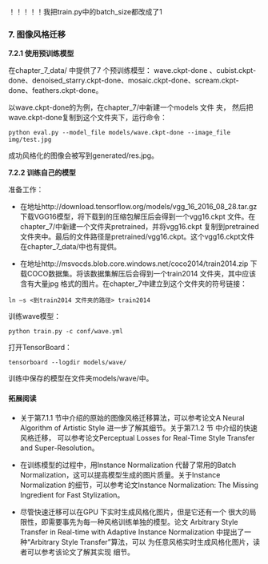 ！！！！！我把train.py中的batch_size都改成了1
### 7. 图像风格迁移

**7.2.1 使用预训练模型**

在chapter_7_data/ 中提供了7 个预训练模型： wave.ckpt-done 、cubist.ckpt-done、denoised_starry.ckpt-done、mosaic.ckpt-done、scream.ckpt-done、feathers.ckpt-done。

以wave.ckpt-done的为例，在chapter_7/中新建一个models 文件
夹， 然后把wave.ckpt-done复制到这个文件夹下，运行命令：
```
python eval.py --model_file models/wave.ckpt-done --image_file img/test.jpg
```

成功风格化的图像会被写到generated/res.jpg。

**7.2.2 训练自己的模型**

准备工作：

- 在地址http://download.tensorflow.org/models/vgg_16_2016_08_28.tar.gz 下载VGG16模型，将下载到的压缩包解压后会得到一个vgg16.ckpt 文件。在chapter_7/中新建一个文件夹pretrained，并将vgg16.ckpt 复制到pretrained 文件夹中。最后的文件路径是pretrained/vgg16.ckpt。这个vgg16.ckpt文件在chapter_7_data/中也有提供。

- 在地址http://msvocds.blob.core.windows.net/coco2014/train2014.zip 下载COCO数据集。将该数据集解压后会得到一个train2014 文件夹，其中应该含有大量jpg 格式的图片。在chapter_7中建立到这个文件夹的符号链接：
```
ln –s <到train2014 文件夹的路径> train2014
```

训练wave模型：
```
python train.py -c conf/wave.yml
```

打开TensorBoard：
```
tensorboard --logdir models/wave/
```

训练中保存的模型在文件夹models/wave/中。

#### 拓展阅读

- 关于第7.1.1 节中介绍的原始的图像风格迁移算法，可以参考论文A Neural Algorithm of Artistic Style 进一步了解其细节。关于第7.1.2 节 中介绍的快速风格迁移， 可以参考论文Perceptual Losses for Real-Time Style Transfer and Super-Resolution。

- 在训练模型的过程中，用Instance Normalization 代替了常用的Batch Normalization，这可以提高模型生成的图片质量。关于Instance Normalization 的细节，可以参考论文Instance Normalization: The Missing Ingredient for Fast Stylization。

- 尽管快速迁移可以在GPU 下实时生成风格化图片，但是它还有一个 很大的局限性，即需要事先为每一种风格训练单独的模型。论文 Arbitrary Style Transfer in Real-time with Adaptive Instance Normalization 中提出了一种“Arbitrary Style Transfer”算法，可以 为任意风格实时生成风格化图片，读者可以参考该论文了解其实现 细节。
